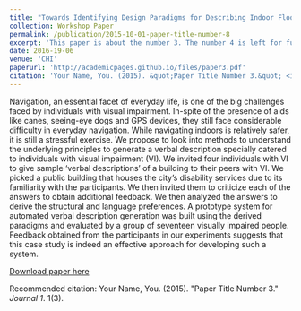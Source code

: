 ```yaml
---
title: "Towards Identifying Design Paradigms for Describing Indoor Floor Maps to Individuals with Visual Impairment."
collection: Workshop Paper
permalink: /publication/2015-10-01-paper-title-number-8
excerpt: 'This paper is about the number 3. The number 4 is left for future work.'
date: 2016-19-06
venue: 'CHI'
paperurl: 'http://academicpages.github.io/files/paper3.pdf'
citation: 'Your Name, You. (2015). &quot;Paper Title Number 3.&quot; <i>Journal 1</i>. 1(3).'
---
```

Navigation, an essential facet of everyday life, is one of the big challenges faced by individuals with visual impairment. In-spite of the presence of aids like canes, seeing-eye dogs and GPS devices, they still face considerable difficulty in
everyday navigation. While navigating indoors is relatively
safer, it is still a stressful exercise. We propose to look into
methods to understand the underlying principles to generate
a verbal description specially catered to individuals with
visual impairment (VI). We invited four individuals with VI
to give sample ‘verbal descriptions’ of a building to their
peers with VI. We picked a public building that houses the
city’s disability services due to its familiarity with the
participants. We then invited them to criticize each of the
answers to obtain additional feedback. We then analyzed
the answers to derive the structural and language
preferences. A prototype system for automated verbal
description generation was built using the derived
paradigms and evaluated by a group of seventeen visually
impaired people. Feedback obtained from the participants in
our experiments suggests that this case study is indeed an
effective approach for developing such a system.

[Download paper here](http://academicpages.github.io/files/paper3.pdf)

Recommended citation: Your Name, You. (2015). "Paper Title Number 3." <i>Journal 1</i>. 1(3).